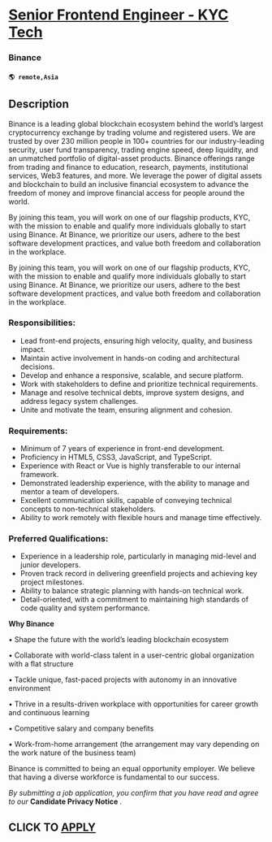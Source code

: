 # [Senior Frontend Engineer - KYC Tech](https://www.remotewlb.com/apply/senior-frontend-engineer-kyc-tech)  
### Binance  
#### `🌎 remote,Asia`  

## Description

Binance is a leading global blockchain ecosystem behind the world’s largest cryptocurrency exchange by trading volume and registered users. We are trusted by over 230 million people in 100+ countries for our industry-leading security, user fund transparency, trading engine speed, deep liquidity, and an unmatched portfolio of digital-asset products. Binance offerings range from trading and finance to education, research, payments, institutional services, Web3 features, and more. We leverage the power of digital assets and blockchain to build an inclusive financial ecosystem to advance the freedom of money and improve financial access for people around the world.

  

By joining this team, you will work on one of our flagship products, KYC, with the mission to enable and qualify more individuals globally to start using Binance. At Binance, we prioritize our users, adhere to the best software development practices, and value both freedom and collaboration in the workplace.

  

By joining this team, you will work on one of our flagship products, KYC, with the mission to enable and qualify more individuals globally to start using Binance. At Binance, we prioritize our users, adhere to the best software development practices, and value both freedom and collaboration in the workplace.

  

### Responsibilities:

* Lead front-end projects, ensuring high velocity, quality, and business impact.
* Maintain active involvement in hands-on coding and architectural decisions.
* Develop and enhance a responsive, scalable, and secure platform.
* Work with stakeholders to define and prioritize technical requirements.
* Manage and resolve technical debts, improve system designs, and address legacy system challenges.
* Unite and motivate the team, ensuring alignment and cohesion.

  

### Requirements:

* Minimum of 7 years of experience in front-end development.
* Proficiency in HTML5, CSS3, JavaScript, and TypeScript.
* Experience with React or Vue is highly transferable to our internal framework.
* Demonstrated leadership experience, with the ability to manage and mentor a team of developers.
* Excellent communication skills, capable of conveying technical concepts to non-technical stakeholders.
* Ability to work remotely with flexible hours and manage time effectively.

  

### Preferred Qualifications:

* Experience in a leadership role, particularly in managing mid-level and junior developers.
* Proven track record in delivering greenfield projects and achieving key project milestones.
* Ability to balance strategic planning with hands-on technical work.
* Detail-oriented, with a commitment to maintaining high standards of code quality and system performance.

  

 **Why Binance**

• Shape the future with the world’s leading blockchain ecosystem

• Collaborate with world-class talent in a user-centric global organization with a flat structure

• Tackle unique, fast-paced projects with autonomy in an innovative environment

• Thrive in a results-driven workplace with opportunities for career growth and continuous learning

• Competitive salary and company benefits

• Work-from-home arrangement (the arrangement may vary depending on the work nature of the business team)

  

Binance is committed to being an equal opportunity employer. We believe that having a diverse workforce is fundamental to our success.

 _By submitting a job application, you confirm that you have read and agree to our_ **Candidate Privacy Notice** _._

  
## CLICK TO [APPLY](https://www.remotewlb.com/apply/senior-frontend-engineer-kyc-tech)

